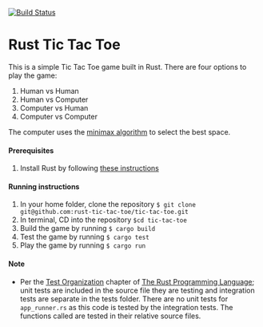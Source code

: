 [![Build Status](https://travis-ci.org/rust-tic-tac-toe/tic-tac-toe.svg?branch=master)](https://travis-ci.org/rust-tic-tac-toe/tic-tac-toe)
# Rust Tic Tac Toe

This is a simple Tic Tac Toe game built in Rust. There are four options to play
the game: 

1. Human vs Human
2. Human vs Computer
3. Computer vs Human
4. Computer vs Computer

The computer uses the [minimax algorithm](https://en.wikipedia.org/wiki/Minimax)
to select the best space.

#### Prerequisites
1. Install Rust by following [these instructions](https://www.rust-lang.org/en-US/install.html)

#### Running instructions
1. In your home folder, clone the repository `$ git clone
git@github.com:rust-tic-tac-toe/tic-tac-toe.git`
2. In terminal, CD into the repository `$cd tic-tac-toe`
3. Build the game by running `$ cargo build`
4. Test the game by running `$ cargo test`
5. Play the game by running `$ cargo run`

#### Note
- Per the [Test
  Organization](https://doc.rust-lang.org/book/second-edition/ch11-03-test-organization.html)
  chapter of [The Rust Programming
  Language](https://doc.rust-lang.org/book/second-edition/); unit tests are
  included in the source file they are testing and integration tests are
  separate in the tests folder. There are no unit tests for `app_runner.rs`
  as this code is tested by the integration tests. The functions called are
  tested in their relative source files.
